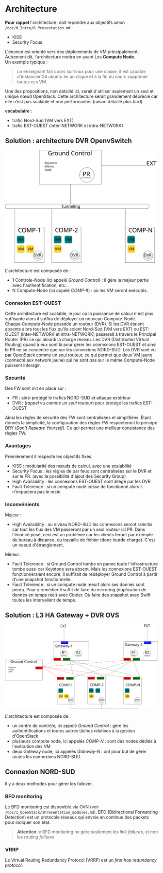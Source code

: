 # Architecture

[//]: <> (**pré requis** : ML2-plugin, OpenvSwitch, VXLAN)

**Pour rappel** l'architecture, doit repondre aux objectifs selon `/doc/0_Intro/0_Presentation.md` : 
- KISS
- Security Focus

L'énoncé est orienté vers des déploiements de VM principalement. Autrement dit, l'architecture mettra en avant Les **Compute Node**.  
Un exemple typique : 
> un enseignant fait cours sur linux pour une classe, il est capable d'instancier 24 ubuntu en un clique et à la fin du cours supprimer toutes ces VM.

Une des propositions, non détaillé ici, serait d'utiliser seulement un seul et unique nœud OpenStack. Cette architecture serait grandement déprécié car elle n'est pas scalable et non performantes (raison détaillé plus tard).

**vocabulaire :**
- trafic Nord-Sud (VM vers EXT)
- trafic EST-OUEST (inter-NETWORK et intra-NETWORK) 


## Solution : architecture DVR OpenvSwitch

![title](../../annexe/assets/macro-architecture.svg)

L'architecture est composée de :
- 1 Controle-Node (ici appelé *Ground Control*) : il gère la majeur partie avec l'authentification, etc...
- N Compute-Node (ici appelé *COMP-#*) : où les VM seront exécutés.

### Connexion EST-OUEST
Cette architecture est scalable, le jour où la puissance de calcul n'est plus suffisante alors il suffira de déployer un nouveau Compute-Node.  
Chaque Compute-Node posséde un routeur (DVR). Si les DVR étaient absents alors tout les flux qu'ils soient Nord-Sud (VM vers EXT) ou EST-OUEST (inter-NETWORK et intra-NETWORK) passerait à travers le Principal Router (PR) ce qui alourdi la charge réseau. Les DVR (Distributed Virtual Routing) quand à eux sont là pour gérer les connexions EST-OUEST et ainsi le PR ne se concentre que sur les connexions NORD-SUD. Les DVR sont vu par OpenStack comme un seul routeur, ce qui permet que deux VM jaune (connecté aux network jaune) qui ne sont pas sur le même Compute-Node puissent interagir.


### Sécurité

Des FW sont mit en place sur :
- PR : ainsi protégé le trafics NORD-SUD et attaque extérieur
- DVR : (*rappel vu comme un seul routeur*) pour protégé les trafics EST-OUEST

Ainsi les règles de sécurité des FW sont centralisées et simplifiées. Étant donnés la simplicité, la configuration des règles FW respecteront le principe DRY (*Don't Repeate Yourself*). Ce qui permet une meilleur consistance des règles FW.

### Avantages

Premièrement il respecte les objectifs fixés. 
- KISS : modularité des nœuds de calcul, avec une scalabilité
- Security Focus : les règles de par feux sont centralisées sur le DVR et sur le PR. (avec la possibilité d'ajout des Security Group)
- High Availability : les connexions EST-OUEST sont allégé par les DVR
- Fault Tolerence : si un compute node cesse de fonctionné alors il n'impactera pas le reste

### Inconvénients

Majeur :
- High Availability : au niveau NORD-SUD les connexions seront ralentis car tout les flux des VM passeront par un seul routeur ici PR. Dans l'énoncé posé, ceci est un problème car les clients feront par exemple du bureau à distance, ou travaille de fichier (donc lourde charge). C'est un noeud d'étranglement.  

Mineur :
- Fault Tolerence : si Ground Control tombe en panne toute l'infrastructure tombe aussi car Keystone sera absent. Mais les connexions EST-OUEST fonctionneraient encore. Il suffirait de redéployer Ground Control à partir d'une snapshot fonctionnelle.
- Fault Tolerence : si un compute node meurt alors ses donnés sont perdu. Pour y remédier il suffit de faire du mirroring (duplication de donnés en temps réel) avec Cinder. Où faire des snapshot avec Swift toutes les intervallent de temps.


## Solution : L3 HA Gateway + DVR OVS

![title](../../annexe/assets/macro-architecture_alt.svg)

L'architecture est composée de :
- un centre de contrôle, ici appelé *Ground Control* : gère les authentifications et toutes autres tâches relatives à la gestion d'OpenStack
- plusieurs compute node, ici appelés *COMP-N* : sont des nodes dédiés à l'exécution des VM
- deux Gateway node, ici appelés *Gateway-N* : ont pour but de gérer toutes les connexions NORD-SUD.

## Connexion NORD-SUD

Il y a deux methodes pour gérer les failover.

### BFD monitoring

Le BFD monitoring est disponible via OVN (voir `/doc/1_OpenStack/1Presentation_modules.md`). BFD (Bidirectional Forwarding Detection) est un protocole réseaux qui envoie en continue des packets pour indiquer son état. 

> **Attention** le BFD monitoring ne gère seulement les *link failures*, et non les *routing failures*

### VRRP
Le Virtual Routing Redundancy Protocol (VRRP) est un *first hop redundancy protocol*.
